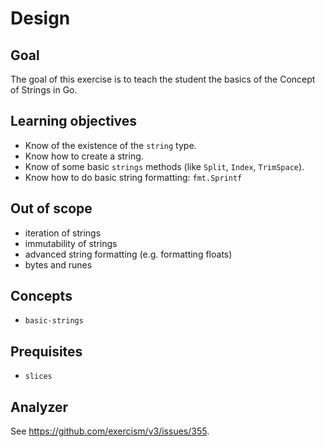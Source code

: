 # Design

## Goal

The goal of this exercise is to teach the student the basics of the Concept of Strings in Go.

## Learning objectives

- Know of the existence of the `string` type.
- Know how to create a string.
- Know of some basic `strings` methods (like `Split`, `Index`, `TrimSpace`).
- Know how to do basic string formatting: `fmt.Sprintf`

## Out of scope

- iteration of strings
- immutability of strings
- advanced string formatting (e.g. formatting floats)
- bytes and runes

## Concepts

- `basic-strings`

## Prequisites

- `slices`

## Analyzer

See https://github.com/exercism/v3/issues/355.
